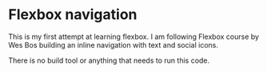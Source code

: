 # Flexbox navigation

This is my first attempt at learning flexbox. I am following Flexbox course by
Wes Bos building an inline navigation with text and social icons.

There is no build tool or anything that needs to run this code.
